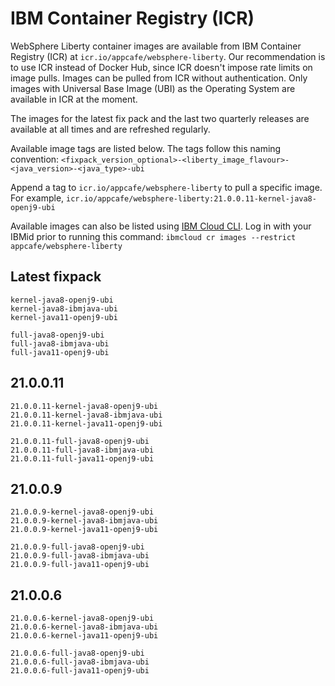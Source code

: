 
# IBM Container Registry (ICR)

WebSphere Liberty container images are available from IBM Container Registry (ICR) at `icr.io/appcafe/websphere-liberty`. Our recommendation is to use ICR instead of Docker Hub, since ICR doesn't impose rate limits on image pulls. Images can be pulled from ICR without authentication. Only images with Universal Base Image (UBI) as the Operating System are available in ICR at the moment.

The images for the latest fix pack and the last two quarterly releases are available at all times and are refreshed regularly.

Available image tags are listed below. The tags follow this naming convention: `<fixpack_version_optional>-<liberty_image_flavour>-<java_version>-<java_type>-ubi`

Append a tag to `icr.io/appcafe/websphere-liberty` to pull a specific image. For example, `icr.io/appcafe/websphere-liberty:21.0.0.11-kernel-java8-openj9-ubi`

Available images can also be listed using [IBM Cloud CLI](https://cloud.ibm.com/docs/cli?topic=cli-getting-started). Log in with your IBMid prior to running this command: `ibmcloud cr images --restrict appcafe/websphere-liberty`

## Latest fixpack

```
kernel-java8-openj9-ubi
kernel-java8-ibmjava-ubi
kernel-java11-openj9-ubi

full-java8-openj9-ubi
full-java8-ibmjava-ubi
full-java11-openj9-ubi
```

## 21.0.0.11

```
21.0.0.11-kernel-java8-openj9-ubi
21.0.0.11-kernel-java8-ibmjava-ubi
21.0.0.11-kernel-java11-openj9-ubi

21.0.0.11-full-java8-openj9-ubi
21.0.0.11-full-java8-ibmjava-ubi
21.0.0.11-full-java11-openj9-ubi
```

## 21.0.0.9

```
21.0.0.9-kernel-java8-openj9-ubi
21.0.0.9-kernel-java8-ibmjava-ubi
21.0.0.9-kernel-java11-openj9-ubi

21.0.0.9-full-java8-openj9-ubi
21.0.0.9-full-java8-ibmjava-ubi
21.0.0.9-full-java11-openj9-ubi
```

## 21.0.0.6

```
21.0.0.6-kernel-java8-openj9-ubi
21.0.0.6-kernel-java8-ibmjava-ubi
21.0.0.6-kernel-java11-openj9-ubi

21.0.0.6-full-java8-openj9-ubi
21.0.0.6-full-java8-ibmjava-ubi
21.0.0.6-full-java11-openj9-ubi
```
